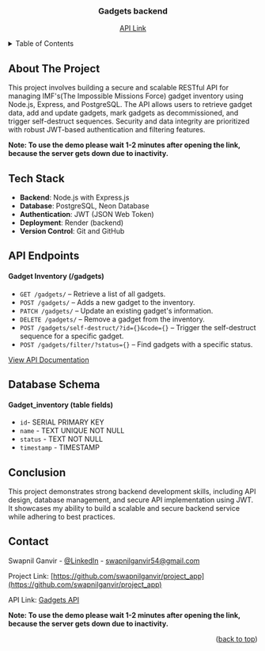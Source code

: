 <div id="readme-top" align="center">
  <h3 align="center">Gadgets backend</h3>
  <p align="center">
    <a href="https://gadgets-backend-au6j.onrender.com">API Link</a>
  </p>
</div>


<!-- TABLE OF CONTENTS -->
<details>
  <summary>Table of Contents</summary>
  <ol>
    <li>
      <a href="#about-the-project">About The Project</a>
    </li>
    <li><a href="#tech-stack">Tech Stack</a></li>
    <li><a href="#api-endpoints">API Endpoints</a></li>
    <li><a href="#database-schema">Database Schema</a></li>
    <li><a href="#conclusion">Conclusion</a></li>
    <li><a href="#contact">Contact</a></li>
  </ol>
</details>


<!-- ABOUT THE PROJECT -->
## About The Project
This project involves building a secure and scalable RESTful API for managing IMF's(The Impossible Missions Force) gadget inventory using Node.js, Express, and PostgreSQL. The API allows users to retrieve gadget data, add and update gadgets, mark gadgets as decommissioned, and trigger self-destruct sequences. Security and data integrity are prioritized with robust JWT-based authentication and filtering features.

<b>Note: To use the demo please wait 1-2 minutes after opening the link, because the server gets down due to inactivity.</b>


<!-- Tech Stack -->
## Tech Stack
  * <b>Backend</b>: Node.js with Express.js
  * <b>Database</b>: PostgreSQL, Neon Database
  * <b>Authentication</b>: JWT (JSON Web Token)
  * <b>Deployment</b>: Render (backend)
  * <b>Version Control</b>: Git and GitHub


<!-- API Endpoints -->
## API Endpoints
#### Gadget Inventory (/gadgets)
* `GET /gadgets/` – Retrieve a list of all gadgets.
* `POST /gadgets/` – Adds a new gadget to the inventory.
* `PATCH /gadgets/` – Update an existing gadget's information.
* `DELETE /gadgets/` – Remove a gadget from the inventory.
* `POST /gadgets/self-destruct/?id={}&code={}` – Trigger the self-destruct sequence for a specific gadget.
* `POST /gadgets/filter/?status={}` – Find gadgets with a specific status.
  
<a href="https://documenter.getpostman.com/view/38417754/2sAYX2MPc2">View API Documentation</a>


<!-- Database Schema -->
## Database Schema
#### Gadget_inventory (table fields)
* `id`- SERIAL PRIMARY KEY
* `name` - TEXT UNIQUE NOT NULL
* `status` - TEXT NOT NULL
* `timestamp` - TIMESTAMP


<!-- Conclusion -->
## Conclusion
This project demonstrates strong backend development skills, including API design, database management, and secure API implementation using JWT. It showcases my ability to build a scalable and secure backend service while adhering to best practices.


<!-- CONTACT -->
## Contact
Swapnil Ganvir  - [@LinkedIn](https://www.linkedin.com/in/swapnilganvir) - swapnilganvir54@gmail.com

Project Link: [https://github.com/swapnilganvir/project_app](https://github.com/swapnilganvir/project_app)

API Link: [Gadgets API](https://gadgets-backend-au6j.onrender.com)

<b>Note: To use the demo please wait 1-2 minutes after opening the link, because the server gets down due to inactivity.</b>

<p align="right">(<a href="#readme-top">back to top</a>)</p>
